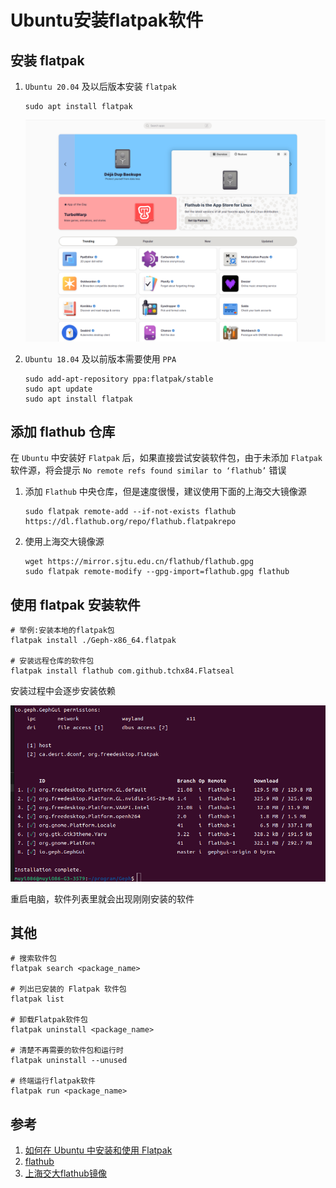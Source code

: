 # Ubuntu安装flatpak软件

## 安装 flatpak
1. `Ubuntu 20.04` 及以后版本安装 `flatpak`

    ```shell
    sudo apt install flatpak
    ```

    ![flathub](/Images/Shell/Ubuntu安装flatpak软件/flathub.jpg 'flathub')

1. `Ubuntu 18.04` 及以前版本需要使用 `PPA`

    ```shell
    sudo add-apt-repository ppa:flatpak/stable
    sudo apt update
    sudo apt install flatpak
    ```

## 添加 flathub 仓库
在 `Ubuntu` 中安装好 `Flatpak` 后，如果直接尝试安装软件包，由于未添加 `Flatpak` 软件源，将会提示 `No remote refs found similar to ‘flathub’` 错误

1. 添加 `Flathub` 中央仓库，但是速度很慢，建议使用下面的上海交大镜像源

    ```shell
    sudo flatpak remote-add --if-not-exists flathub https://dl.flathub.org/repo/flathub.flatpakrepo
    ```

1. 使用上海交大镜像源

    ```shell
    wget https://mirror.sjtu.edu.cn/flathub/flathub.gpg
    sudo flatpak remote-modify --gpg-import=flathub.gpg flathub
    ```

## 使用 flatpak 安装软件

```shell
# 举例:安装本地的flatpak包
flatpak install ./Geph-x86_64.flatpak

# 安装远程仓库的软件包
flatpak install flathub com.github.tchx84.Flatseal
```
安装过程中会逐步安装依赖

![flatpak_install](/Images/Shell/Ubuntu安装flatpak软件/flatpak_install.jpg 'flatpak_install')

重启电脑，软件列表里就会出现刚刚安装的软件

## 其他

```shell
# 搜索软件包
flatpak search <package_name>

# 列出已安装的 Flatpak 软件包
flatpak list

# 卸载Flatpak软件包
flatpak uninstall <package_name>

# 清楚不再需要的软件包和运行时
flatpak uninstall --unused

# 终端运行flatpak软件
flatpak run <package_name>
```

## 参考
1. [如何在 Ubuntu 中安装和使用 Flatpak](https://www.sysgeek.cn/ubuntu-flatpak/)
1. [flathub](https://flathub.org/)
1. [上海交大flathub镜像](https://mirror.sjtu.edu.cn/docs/flathub)